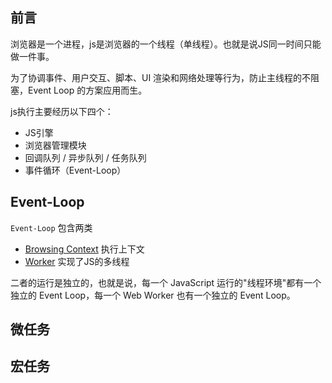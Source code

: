 ## 前言

浏览器是一个进程，js是浏览器的一个线程（单线程）。也就是说JS同一时间只能做一件事。

为了协调事件、用户交互、脚本、UI 渲染和网络处理等行为，防止主线程的不阻塞，Event Loop 的方案应用而生。



js执行主要经历以下四个：

+ JS引擎
+ 浏览器管理模块
+ 回调队列 / 异步队列 / 任务队列
+ 事件循环（Event-Loop）





## Event-Loop

`Event-Loop` 包含两类

+ [Browsing Context](https://link.zhihu.com/?target=https%3A//html.spec.whatwg.org/multipage/browsers.html%23browsing-context) 执行上下文
+ [Worker](https://link.zhihu.com/?target=https%3A//www.w3.org/TR/workers/%23worker)  实现了JS的多线程

二者的运行是独立的，也就是说，每一个 JavaScript 运行的"线程环境"都有一个独立的 Event Loop，每一个 Web Worker 也有一个独立的 Event Loop。





## 微任务



## 宏任务



